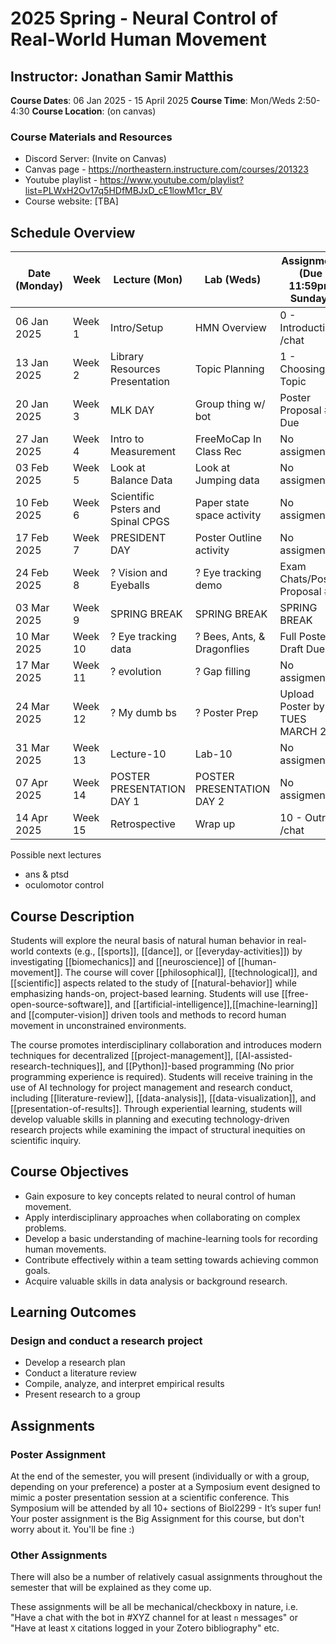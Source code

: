 # 2025 Spring - Neural Control of Real-World Human Movement

## Instructor: Jonathan Samir Matthis
 **Course Dates**: 06 Jan 2025 - 15 April 2025
 **Course Time**: Mon/Weds 2:50-4:30
 **Course Location**: (on canvas)

### Course Materials and Resources
- Discord Server: (Invite on Canvas)
- Canvas page - https://northeastern.instructure.com/courses/201323
- Youtube playlist - https://www.youtube.com/playlist?list=PLWxH2Ov17q5HDfMBJxD_cE1lowM1cr_BV
- Course website: [TBA]

## Schedule Overview

| Date (Monday) | Week    | Lecture (Mon)                     | Lab (Weds)                 | Assignment (Due 11:59pm Sunday) |
| ------------- | ------- | --------------------------------- | -------------------------- | ------------------------------- |
| 06 Jan 2025   | Week 1  | Intro/Setup                       | HMN Overview               | 0 - Introduction /chat          |
| 13 Jan 2025   | Week 2  | Library Resources Presentation    | Topic Planning             | 1 - Choosing a Topic            | 
| 20 Jan 2025   | Week 3  | MLK DAY                           | Group thing w/ bot         | Poster Proposal #1 Due          |
| 27 Jan 2025   | Week 4  | Intro to Measurement              | FreeMoCap In Class Rec     | No assigment                    |
| 03 Feb 2025   | Week 5  | Look at Balance Data              | Look at Jumping data       | No assigment                    |
| 10 Feb 2025   | Week 6  | Scientific Psters and Spinal CPGS | Paper state space activity | No assigment                    |
| 17 Feb 2025   | Week 7  | PRESIDENT DAY                     | Poster Outline activity    | No assigment                    |
| 24 Feb 2025   | Week 8  | ? Vision and Eyeballs             | ? Eye tracking demo        | Exam Chats/Poster Proposal #2   |
| 03 Mar 2025   | Week 9  | SPRING BREAK                      | SPRING BREAK               | SPRING BREAK                    |
| 10 Mar 2025   | Week 10 | ? Eye tracking data               | ? Bees, Ants, & Dragonflies| Full Poster Draft Due!          |
| 17 Mar 2025   | Week 11 | ? evolution                       | ? Gap filling              | No assigment                    |
| 24 Mar 2025   | Week 12 | ? My dumb bs                      | ? Poster Prep              | Upload Poster by TUES MARCH 25  |
| 31 Mar 2025   | Week 13 | Lecture-10                        | Lab-10                     | No assigment                    |
| 07 Apr 2025   | Week 14 | POSTER PRESENTATION DAY 1         | POSTER PRESENTATION DAY 2  | No assigment                    |
| 14 Apr 2025   | Week 15 | Retrospective                     | Wrap up                    | 10 - Outro /chat                |

Possible next lectures
- ans & ptsd
- oculomotor control

## Course Description
Students will explore the neural basis of natural human behavior in real-world contexts (e.g., [[sports]], [[dance]], or [[everyday-activities]]) by investigating  [[biomechanics]] and  [[neuroscience]] of [[human-movement]]. The course will cover [[philosophical]], [[technological]], and [[scientific]] aspects related to the study of [[natural-behavior]] while emphasizing hands-on, project-based learning. Students will use [[free-open-source-software]], and [[artificial-intelligence]],[[machine-learning]] and [[computer-vision]] driven tools and methods to record human movement in unconstrained environments.

The course promotes interdisciplinary collaboration and introduces modern techniques for decentralized [[project-management]], [[AI-assisted-research-techniques]], and [[Python]]-based programming (No prior programming experience is required). Students will receive training in the use of AI technology for project management and research conduct, including [[literature-review]], [[data-analysis]], [[data-visualization]], and [[presentation-of-results]]. Through experiential learning, students will develop valuable skills in planning and executing technology-driven research projects while examining the impact of structural inequities on scientific inquiry.

    
## Course Objectives
- Gain exposure to key concepts related to neural control of human movement.
- Apply interdisciplinary approaches when collaborating on complex problems.
- Develop a basic understanding of machine-learning tools for recording human movements.
- Contribute effectively within a team setting towards achieving common goals.
- Acquire valuable skills in data analysis or background research.

## Learning Outcomes
### Design and conduct a research project
- Develop a research plan
- Conduct a literature review
- Compile, analyze, and interpret empirical results
- Present research to a group

## Assignments 

### Poster Assignment

At the end of the semester, you will present (individually or with a group, depending on your preference) a poster at a Symposium event designed to mimic a poster presentation session at a scientific conference. This Symposium will be attended by all 10+ sections of Biol2299 - It’s super fun! Your poster assignment is the Big Assignment for this course, but don't worry about it. You'll be fine :)  

### Other Assignments

There will also be a number of relatively casual assignments throughout the semester that will be explained as they come up. 

These assignments will be all be mechanical/checkboxy in nature, i.e.  "Have a chat with the bot in #XYZ channel for at least `n` messages" or "Have at least `X` citations logged in your Zotero bibliography" etc. 